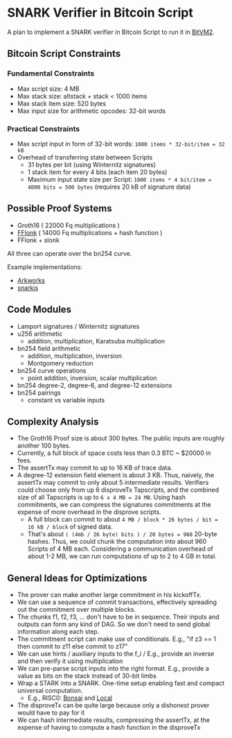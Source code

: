 # SNARK Verifier in Bitcoin Script

A plan to implement a SNARK verifier in Bitcoin Script to run it in [BitVM2](/bitvm2.md).

## Bitcoin Script Constraints

### Fundamental Constraints
- Max script size: 4 MB
- Max stack size: altstack + stack < 1000 items 
- Max stack item size: 520 bytes
- Max input size for arithmetic opcodes: 32-bit words

### Practical Constraints
- Max script input in form of 32-bit words: `1000 items * 32-bit/item = 32 kB`
- Overhead of transferring state between Scripts
  - 31 bytes per bit (using Winternitz signatures)
  - 1 stack item for every 4 bits (each item 20 bytes)
  - Maximum input state size per Script: `1000 items * 4 bit/item = 4000 bits = 500 bytes` (requires 20 kB of signature data)


## Possible Proof Systems
- Groth16 ( 22000 Fq multiplications )
- [FFlonk](https://eprint.iacr.org/2021/1167) ( 14000 Fq multiplications + hash function )
- FFlonk + slonk

All three can operate over the bn254 curve.

Example implementations:
- [Arkworks](https://github.com/arkworks-rs/groth16)
- [snarkjs](https://github.com/iden3/snarkjs)


## Code Modules 
- Lamport signatures / Winternitz signatures
- u256 arithmetic
  - addition, multiplication, Karatsuba multiplication
- bn254 field arithmetic
  - addition, multiplication, inversion
  - Montgomery reduction
- bn254 curve operations
  - point addition, inversion, scalar multiplication
- bn254 degree-2, degree-6, and degree-12 extensions
- bn254 pairings
  - constant vs variable inputs

## Complexity Analysis
- The Groth16 Proof size is about 300 bytes. The public inputs are roughly another 100 bytes.
- Currently, a full block of space costs less than 0.3 BTC ~ $20000 in fees.
- The assertTx may commit to up to 16 KB of trace data.
- A degree-12 extension field element is about 3 KB. Thus, naively, the assertTx may commit to only about 5 intermediate results. Verifiers could choose only from up 6 disproveTx Tapscripts, and the combined size of all Tapscripts is up to `6 x 4 MB = 24 MB`. Using hash commitments, we can compress the signatures commitments at the expense of more overhead in the disprove scripts.
  - A full block can commit to about `4 MB / block * 26 bytes / bit = 16 kB / block` of signed data.
  - That's about `( (4mb / 26 byte) bits ) / 20 bytes = 960` 20-byte hashes. Thus, we could chunk the computation into about 960 Scripts of 4 MB each. Considering a communication overhead of about 1-2 MB, we can run computations of up to 2 to 4 GB in total.



## General Ideas for Optimizations
- The prover can make another large commitment in his kickoffTx.
- We can use a sequence of commit transactions, effectively spreading out the commitment over multiple blocks.
- The chunks f1, f2, f3, ... don't have to be in sequence. Their inputs and outputs can form any kind of DAG. So we don't need to send global information along each step.
- The commitment script can make use of conditionals. E.g., "if z3 == 1 then commit to z11 else commit to z17"
- We can use hints / auxiliary inputs to the f_i / E.g., provide an inverse and then verify it using multiplication
- We can pre-parse script inputs into the right format. E.g., provide a value as bits on the stack instead of 30-bit limbs
- Wrap a STARK into a SNARK. One-time setup enabling fast and compact universal computation.
  - E.g., RISC0: [Bonsai](https://api.bonsai.xyz/swagger-ui/#/snark/route_snark_create) and [Local](https://github.com/risc0/risc0/tree/main/compact_proof)
- The disproveTx can be quite large because only a dishonest prover would have to pay for it
- We can hash intermediate results, compressing the assertTx, at the expense of having to compute a hash function in the disproveTx
